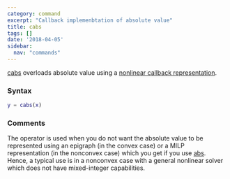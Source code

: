 ```yaml
---
category: command
excerpt: "Callback implemenbtation of absolute value"
title: cabs
tags: []
date: '2018-04-05'
sidebar:
  nav: "commands"
---
```


[cabs](/command/cabs) overloads absolute value using a [nonlinear callback representation](/tutorial/nonlinearoperatorscallback).

### Syntax

````matlab
y = cabs(x)
````

### Comments

The operator is used when you do not want the absolute value to be represented using an epigraph (in the convex case) or a MILP representation (in the nonconvex case) which you get if you use [abs](/command/abs). Hence, a typical use is in a nonconvex case with a general nonlinear solver which does not have mixed-integer capabilities.
